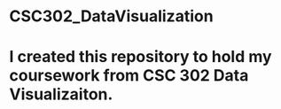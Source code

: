 # CSC302_DataVisualization

# I created this repository to hold my coursework from CSC 302 Data Visualizaiton.
